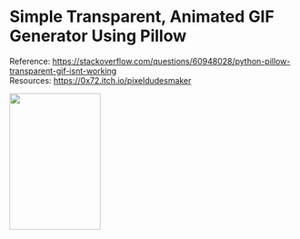 # Simple Transparent, Animated GIF Generator Using Pillow


Reference: https://stackoverflow.com/questions/60948028/python-pillow-transparent-gif-isnt-working<br />
Resources: https://0x72.itch.io/pixeldudesmaker<br />

<img src="https://user-images.githubusercontent.com/13836042/231790960-5e3e4d82-d2be-4528-9c24-fe0242e317a1.gif" width="160" height="240">

